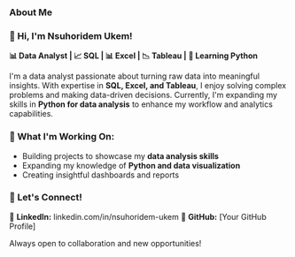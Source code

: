 ### About Me
### 👋 Hi, I'm Nsuhoridem Ukem!  
**📊 Data Analyst | 📈 SQL | 📊 Excel | 📉 Tableau | 🐍 Learning Python**  

I'm a data analyst passionate about turning raw data into meaningful insights. With expertise in **SQL, Excel, and Tableau**, I enjoy solving complex problems and making data-driven decisions. Currently, I'm expanding my skills in **Python for data analysis** to enhance my workflow and analytics capabilities.  

### 🚀 What I'm Working On:  
- Building projects to showcase my **data analysis skills**  
- Expanding my knowledge of **Python and data visualization**  
- Creating insightful dashboards and reports  

### 🌟 Let's Connect!  
📌 **LinkedIn:** linkedin.com/in/nsuhoridem-ukem 
📌 **GitHub:** [Your GitHub Profile]  

Always open to collaboration and new opportunities!  
